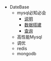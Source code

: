 - DateBase
  - mysql必知必会
    - [说明](/06DateBase/01MySQL%E5%BF%85%E7%9F%A5%E5%BF%85%E4%BC%9A/README.md)
    - [数据搭建](/06DateBase/01MySQL%E5%BF%85%E7%9F%A5%E5%BF%85%E4%BC%9A/01%E6%95%B0%E6%8D%AE%E5%BA%93%E6%90%AD%E5%BB%BA.md)
    - [查询](/06DateBase/01MySQL%E5%BF%85%E7%9F%A5%E5%BF%85%E4%BC%9A/02%E6%9F%A5%E8%AF%A2.md)
  - 高性能Mysql
  - 调优
  - redis
  - mongodb
